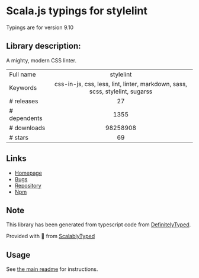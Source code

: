 
# Scala.js typings for stylelint

Typings are for version 9.10

## Library description:
A mighty, modern CSS linter.

|                    |                 |
| ------------------ | :-------------: |
| Full name          | stylelint |
| Keywords           | css-in-js, css, less, lint, linter, markdown, sass, scss, stylelint, sugarss |
| # releases         | 27 |
| # dependents       | 1355 |
| # downloads        | 98258908 |
| # stars            | 69 |

## Links
- [Homepage](https://stylelint.io)
- [Bugs](https://github.com/stylelint/stylelint/issues)
- [Repository](https://github.com/stylelint/stylelint)
- [Npm](https://www.npmjs.com/package/stylelint)
    


## Note
This library has been generated from typescript code from [DefinitelyTyped](https://definitelytyped.org).

Provided with :purple_heart: from [ScalablyTyped](https://github.com/oyvindberg/ScalablyTyped)

## Usage
See [the main readme](../../readme.md) for instructions.


